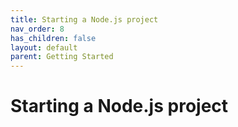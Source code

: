 ```yaml
---
title: Starting a Node.js project
nav_order: 8
has_children: false
layout: default
parent: Getting Started
---
```


# Starting a Node.js project